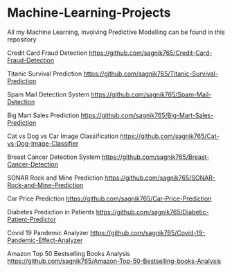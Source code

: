 # Machine-Learning-Projects
All my Machine Learning, involving Predictive Modelling can be found in this repository

Credit Card Fraud Detection    https://github.com/sagnik765/Credit-Card-Fraud-Detection

Titanic Survival Prediction    https://github.com/sagnik765/Titanic-Survival-Prediction

Spam Mail Detection System    https://github.com/sagnik765/Spam-Mail-Detection

Big Mart Sales Prediction    https://github.com/sagnik765/Big-Mart-Sales-Prediction

Cat vs Dog vs Car Image Classification    https://github.com/sagnik765/Cat-vs-Dog-Image-Classifier

Breast Cancer Detection System    https://github.com/sagnik765/Breast-Cancer-Detection

SONAR Rock and Mine Prediction    https://github.com/sagnik765/SONAR-Rock-and-Mine-Prediction

Car Price Prediction    https://github.com/sagnik765/Car-Price-Prediction

Diabetes Prediction in Patients    https://github.com/sagnik765/Diabetic-Patient-Predictor

Covid 19 Pandemic Analyzer    https://github.com/sagnik765/Covid-19-Pandemic-Effect-Analyzer

Amazon Top 50 Bestselling Books Analysis    https://github.com/sagnik765/Amazon-Top-50-Bestselling-books-Analysis
